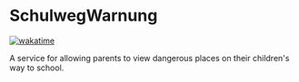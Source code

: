 # SchulwegWarnung

[![wakatime](https://wakatime.com/badge/github/amraleth/schulwegwarnung.svg)](https://wakatime.com/badge/github/amraleth/schulwegwarnung)

A service for allowing parents to view dangerous places on their children's way to school.